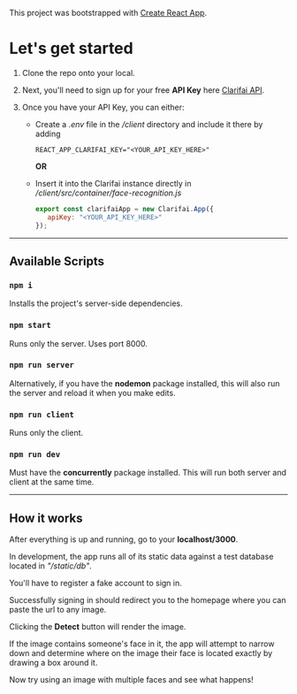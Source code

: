 This project was bootstrapped with [Create React App](https://github.com/facebook/create-react-app).


# Let's get started

1. Clone the repo onto your local.

2. Next, you'll need to sign up for your free __API Key__ here [Clarifai API](https://portal.clarifai.com/signup "Clarifai's Sign Up Page").

3. Once you have your API Key, you can either:

   * Create a *.env* file in the */client* directory and include it there by adding

     ```REACT_APP_CLARIFAI_KEY="<YOUR_API_KEY_HERE>"```

     __OR__

   * Insert it into the Clarifai instance directly in */client/src/container/face-recognition.js*

     ```javascript
     export const clarifaiApp = new Clarifai.App({
        apiKey: "<YOUR_API_KEY_HERE>"
     });
     ```
___

## Available Scripts

### `npm i`

Installs the project's server-side dependencies.

### `npm start`

Runs only the server. Uses port 8000.

### `npm run server`

Alternatively, if you have the __nodemon__ package installed, this will also run the server and reload it when you make edits.

### `npm run client`

Runs only the client.

### `npm run dev`

Must have the __concurrently__ package installed. This will run both server and client at the same time.

---

## How it works

After everything is up and running, go to your __localhost/3000__.


In development, the app runs all of its static data against a test database located in *"/static/db"*.


You'll have to register a fake account to sign in.


Successfully signing in should redirect you to the homepage where you can paste the url to any image.


Clicking the __Detect__ button will render the image.


If the image contains someone's face in it, the app will attempt to narrow down and determine where on the image their face is located exactly by drawing a box around it.


Now try using an image with multiple faces and see what happens!